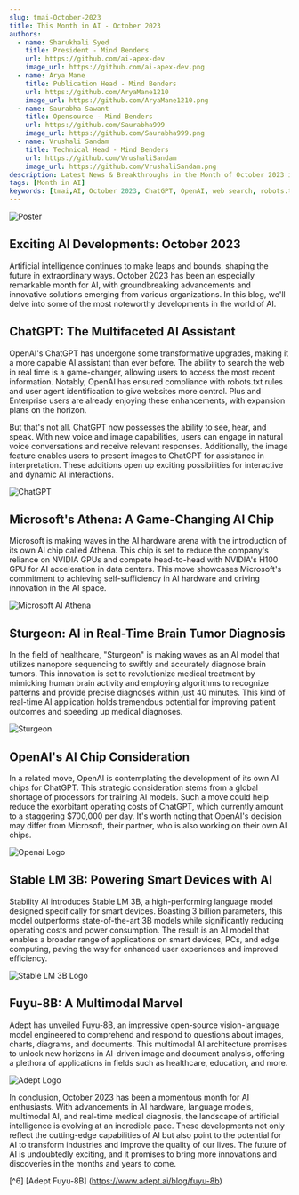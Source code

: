 ```yaml
---
slug: tmai-October-2023
title: This Month in AI - October 2023
authors:
  - name: Sharukhali Syed
    title: President - Mind Benders
    url: https://github.com/ai-apex-dev
    image_url: https://github.com/ai-apex-dev.png 
  - name: Arya Mane
    title: Publication Head - Mind Benders
    url: https://github.com/AryaMane1210
    image_url: https://github.com/AryaMane1210.png
  - name: Saurabha Sawant
    title: Opensource - Mind Benders
    url: https://github.com/Saurabha999
    image_url: https://github.com/Saurabha999.png
  - name: Vrushali Sandam
    title: Technical Head - Mind Benders
    url: https://github.com/VrushaliSandam
    image_url: https://github.com/VrushaliSandam.png
description: Latest News & Breakthroughs in the Month of October 2023 in AI.
tags: [Month in AI]
keywords: [tmai,AI, October 2023, ChatGPT, OpenAI, web search, robots.txt rules, user agent identification, voice capabilities, image capabilities, Microsoft, Athena, AI chip, NVIDIA GPUs, data centers, Sturgeon, brain tumor diagnosis, healthcare, nanopore sequencing, algorithms, OpenAI chips, operating costs, Stable LM 3B, language model, smart devices, power consumption, Fuyu-8B, multimodal AI, vision-language model, Adept, real-time medical diagnosis, AI hardware, innovation, advancements, industries transformation]
---
```


![Poster](Poster.png)

## Exciting AI Developments: October 2023

Artificial intelligence continues to make leaps and bounds, shaping the future in extraordinary ways. October 2023 has been an especially remarkable month for AI, with groundbreaking advancements and innovative solutions emerging from various organizations. In this blog, we'll delve into some of the most noteworthy developments in the world of AI.

<!--truncate-->


## 	ChatGPT: The Multifaceted AI Assistant

OpenAI's ChatGPT has undergone some transformative upgrades, making it a more capable AI assistant than ever before. The ability to search the web in real time is a game-changer, allowing users to access the most recent information. Notably, OpenAI has ensured compliance with robots.txt rules and user agent identification to give websites more control. Plus and Enterprise users are already enjoying these enhancements, with expansion plans on the horizon.

But that's not all. ChatGPT now possesses the ability to see, hear, and speak. With new voice and image capabilities, users can engage in natural voice conversations and receive relevant responses. Additionally, the image feature enables users to present images to ChatGPT for assistance in interpretation. These additions open up exciting possibilities for interactive and dynamic AI interactions.

![ChatGPT](chatgpt.png)

##  Microsoft's Athena: A Game-Changing AI Chip

Microsoft is making waves in the AI hardware arena with the introduction of its own AI chip called Athena. This chip is set to reduce the company's reliance on NVIDIA GPUs and compete head-to-head with NVIDIA's H100 GPU for AI acceleration in data centers. This move showcases Microsoft's commitment to achieving self-sufficiency in AI hardware and driving innovation in the AI space.

![Microsoft AI Athena](ai_athena.jpg)

##  Sturgeon: AI in Real-Time Brain Tumor Diagnosis

In the field of healthcare, "Sturgeon" is making waves as an AI model that utilizes nanopore sequencing to swiftly and accurately diagnose brain tumors. This innovation is set to revolutionize medical treatment by mimicking human brain activity and employing algorithms to recognize patterns and provide precise diagnoses within just 40 minutes. This kind of real-time AI application holds tremendous potential for improving patient outcomes and speeding up medical diagnoses.

![Sturgeon](sturgeon.png)



##  OpenAI's AI Chip Consideration

In a related move, OpenAI is contemplating the development of its own AI chips for ChatGPT. This strategic consideration stems from a global shortage of processors for training AI models. Such a move could help reduce the exorbitant operating costs of ChatGPT, which currently amount to a staggering $700,000 per day. It's worth noting that OpenAI's decision may differ from Microsoft, their partner, who is also working on their own AI chips.

![Openai Logo](openai.png)


##  Stable LM 3B: Powering Smart Devices with AI

Stability AI introduces Stable LM 3B, a high-performing language model designed specifically for smart devices. Boasting 3 billion parameters, this model outperforms state-of-the-art 3B models while significantly reducing operating costs and power consumption. The result is an AI model that enables a broader range of applications on smart devices, PCs, and edge computing, paving the way for enhanced user experiences and improved efficiency.

![Stable LM 3B Logo](stable_ai.jpg)


##  Fuyu-8B: A Multimodal Marvel

Adept has unveiled Fuyu-8B, an impressive open-source vision-language model engineered to comprehend and respond to questions about images, charts, diagrams, and documents. This multimodal AI architecture promises to unlock new horizons in AI-driven image and document analysis, offering a plethora of applications in fields such as healthcare, education, and more.

![Adept Logo](adept.jpg)

In conclusion, October 2023 has been a momentous month for AI enthusiasts. With advancements in AI hardware, language models, multimodal AI, and real-time medical diagnosis, the landscape of artificial intelligence is evolving at an incredible pace. These developments not only reflect the cutting-edge capabilities of AI but also point to the potential for AI to transform industries and improve the quality of our lives. The future of AI is undoubtedly exciting, and it promises to bring more innovations and discoveries in the months and years to come.



[^1]: [ChatGPT can now see, hear, and speak] (https://openai.com/blog/chatgpt-can-now-see-hear-and-speak) 

[^2]: [Microsoft to Unveil In-House AI Chip, Reducing Reliance on NVIDIA ] (https://www.maginative.com/article/microsoft-to-unveil-in-house-ai-chip-reducing-reliance-on-nvidia/) 

[^3]: [AI real time brain tumour Diagnosis] (https://www.nytimes.com/2023/10/11/health/ai-tumor-diagnosis-brain-cancer.html) 

[^4]: [OpenAI is exploring making its own AI chips] (https://www.businessinsider.com/openai-is-considering-making-its-own-ai-chips-chatgpt-2023-10) 

[^5]: [Introducing Stable LM 3B: Bringing Sustainable, High-Performance Language Models to Smart Devices] (https://stability.ai/blog/stable-lm-3b-sustainable-high-performance-language-models-smart-devices) 

[^6] [Adept Fuyu-8B] (https://www.adept.ai/blog/fuyu-8b)